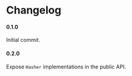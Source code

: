 
# Changelog

#### 0.1.0

Initial commit.

#### 0.2.0

Expose `Hasher` implementations in the public API.
